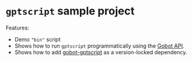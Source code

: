 # `gptscript` sample project

Features:

- Demo `"bin"` script
- Shows how to run `gptscript` programmatically using the [Gobot API](https://github.com/benallfree/gobot/tree/v1.0.0-alpha.36/docs/readme.md).
- Shows how to add [gobot-gptscript](https://www.npmjs.com/package/gobot-gptscript) as a version-locked dependency.
